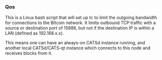 ### Qos ###

This is a Linux bash script that will set up tc to limit the outgoing bandwidth for connections to the Bitcoin network. It limits outbound TCP traffic with a source or destination port of 15886, but not if the destination IP is within a LAN (defined as 192.168.x.x).

This means one can have an always-on CATSd instance running, and another local CATSd/CATS-qt instance which connects to this node and receives blocks from it.
